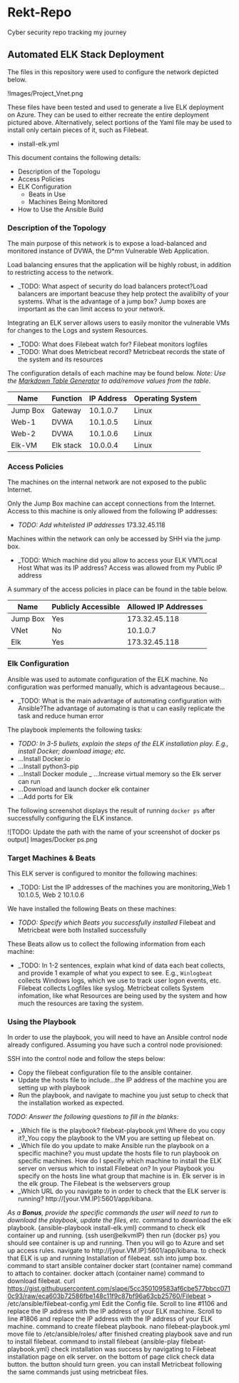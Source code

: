 # Rekt-Repo
Cyber security repo tracking my journey 
## Automated ELK Stack Deployment

The files in this repository were used to configure the network depicted below.

!Images/Project_Vnet.png

These files have been tested and used to generate a live ELK deployment on Azure. They can be used to either recreate the entire deployment pictured above. Alternatively, select portions of the Yaml file may be used to install only certain pieces of it, such as Filebeat.

  - install-elk.yml

This document contains the following details:
- Description of the Topologu
- Access Policies
- ELK Configuration
  - Beats in Use
  - Machines Being Monitored
- How to Use the Ansible Build


### Description of the Topology

The main purpose of this network is to expose a load-balanced and monitored instance of DVWA, the D*mn Vulnerable Web Application.

Load balancing ensures that the application will be highly robust, in addition to restricting access to the network.
- _TODO: What aspect of security do load balancers protect?Load balancers are important beacuse they help protect the avalibilty of your systems. What is the advantage of a jump box? Jump boxes are important as the can limit access to your network. 

Integrating an ELK server allows users to easily monitor the vulnerable VMs for changes to the Logs and system Resources.
- _TODO: What does Filebeat watch for? Filebeat monitors logfiles
- _TODO: What does Metricbeat record? Metricbeat records the state of the system and its resources

The configuration details of each machine may be found below.
_Note: Use the [Markdown Table Generator](http://www.tablesgenerator.com/markdown_tables) to add/remove values from the table_.

| Name     | Function | IP Address | Operating System |
|----------|----------|------------|------------------|
| Jump Box | Gateway  | 10.1.0.7   | Linux            |
| Web-1    |  DVWA    | 10.1.0.5   | Linux            |
| Web-2    |  DVWA    | 10.1.0.6   | Linux            |
| Elk-VM   |Elk stack | 10.0.0.4   | Linux            |

### Access Policies

The machines on the internal network are not exposed to the public Internet. 

Only the Jump Box machine can accept connections from the Internet. Access to this machine is only allowed from the following IP addresses:
- _TODO: Add whitelisted IP addresses_ 173.32.45.118

Machines within the network can only be accessed by SHH via the jump box.
- _TODO: Which machine did you allow to access your ELK VM?Local Host What was its IP address? Access was allowed from my Public IP address

A summary of the access policies in place can be found in the table below.

| Name     | Publicly Accessible | Allowed IP Addresses |
|----------|---------------------|----------------------|
| Jump Box | Yes                 | 173.32.45.118         |
| VNet     | No                  |   10.1.0.7           |
| Elk      | Yes                 |   173.32.45.118       |

### Elk Configuration

Ansible was used to automate configuration of the ELK machine. No configuration was performed manually, which is advantageous because...
- _TODO: What is the main advantage of automating configuration with Ansible?The advantage of automating is that u can easily replicate the task and reduce human error

The playbook implements the following tasks:
- _TODO: In 3-5 bullets, explain the steps of the ELK installation play. E.g., install Docker; download image; etc._
- ...Install Docker.io
- ...Install python3-pip
- ...Install Docker module
_ ...Increase virtual memory so the Elk server can run
- ...Download and launch docker elk container
- ...Add ports for Elk

The following screenshot displays the result of running `docker ps` after successfully configuring the ELK instance.

![TODO: Update the path with the name of your screenshot of docker ps output] Images/Docker ps.png

### Target Machines & Beats
This ELK server is configured to monitor the following machines:
- _TODO: List the IP addresses of the machines you are monitoring_Web 1 10.1.0.5, Web 2 10.1.0.6

We have installed the following Beats on these machines:
- _TODO: Specify which Beats you successfully installed_ Filebeat and Metricbeat were both Installed successfully

These Beats allow us to collect the following information from each machine:
- _TODO: In 1-2 sentences, explain what kind of data each beat collects, and provide 1 example of what you expect to see. E.g., `Winlogbeat` collects Windows logs, which we use to track user logon events, etc. Filebeat collects Logfiles like syslog.  Metricbeat collets System infomation, like what Resources are being used by the system and how much the resources are taxing the system. 

### Using the Playbook
In order to use the playbook, you will need to have an Ansible control node already configured. Assuming you have such a control node provisioned: 

SSH into the control node and follow the steps below:
- Copy the filebeat configuration file to the ansible container.
- Update the hosts file to include...the IP address of the machine you are setting up with playbook
- Run the playbook, and navigate to machine you just setup to check that the installation worked as expected.

_TODO: Answer the following questions to fill in the blanks:_
- _Which file is the playbook? filebeat-playbook.yml Where do you copy it?_You copy the playbook to the VM you are setting up filebeat on. 
- _Which file do you update to make Ansible run the playbook on a specific machine? you must update the hosts file to run playbook on specific machines. 
How do I specify which machine to install the ELK server on versus which to install Filebeat on? In your Playbook you specify on the hosts line what group that machine is in. Elk server is in the elk group. The Filebeat is the webservers group 
- _Which URL do you navigate to in order to check that the ELK server is running? http://[your.VM.IP]:5601/app/kibana.

_As a **Bonus**, provide the specific commands the user will need to run to download the playbook, update the files, etc._
command to download the elk playbook. {ansible-playbook install-elk.yml}
command to check elk container up and running. {ssh user@elkvmIP} then run {docker ps} you should see container is up and running. Then you will go to Azure and set up access rules. 
navigate to  http://[your.VM.IP]:5601/app/kibana. to check that ELK is up and running
Installation of filebeat. 
ssh into jump box. 
command to start ansible container docker start (container name)
command to attach to container. docker attach (container name)
command to download filebeat. curl https://gist.githubusercontent.com/slape/5cc350109583af6cbe577bbcc0710c93/raw/eca603b72586fbe148c11f9c87bf96a63cb25760/Filebeat > /etc/ansible/filebeat-config.yml
Edit the Config file. Scroll to line #1106 and replace the IP address with the IP address of your ELK machine. 
Scroll to line #1806 and replace the IP address with the IP address of your ELK machine.
command to create filebeat playbook. nano filebeat-playbook.yml
move file to /etc/ansible/roles/
after finished creating playbook save and run to install filebeat.
command to install filebeat {ansible-play filebeat-playbook.yml}
check installation was success by navigating to Filebeat installation page on elk server.
on the bottom of page click check data button. the button should turn green. 
you can install Metricbeat following the same commands just using metricbeat files. 
